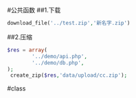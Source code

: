 #公共函数
##1.下载
```PHP
download_file('../test.zip','新名字.zip')
```
##2.压缩
```php
$res = array(
		'../demo/api.php',
		'../demo/db.php',
);
 create_zip($res,'data/upload/cc.zip');

```
#class